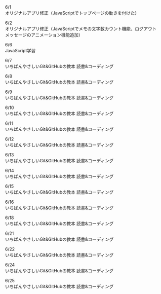6/1<br>
オリジナルアプリ修正（JavaScriptでトップページの動きを付けた）<br>

6/2<br>
オリジナルアプリ修正（JavaScriptでメモの文字数カウント機能、ログアウトメッセージのアニメーション機能追加）<br>

6/6<br>
JavaScript学習<br>

6/7<br>
いちばんやさしいGit&GitHubの教本 読書&コーディング<br>

6/8<br>
いちばんやさしいGit&GitHubの教本 読書&コーディング<br>

6/9<br>
いちばんやさしいGit&GitHubの教本 読書&コーディング<br>

6/10<br>
いちばんやさしいGit&GitHubの教本 読書&コーディング<br>

6/11<br>
いちばんやさしいGit&GitHubの教本 読書&コーディング<br>

6/12<br>
いちばんやさしいGit&GitHubの教本 読書&コーディング<br>

6/13<br>
いちばんやさしいGit&GitHubの教本 読書&コーディング<br>

6/14<br>
いちばんやさしいGit&GitHubの教本 読書&コーディング<br>

6/15<br>
いちばんやさしいGit&GitHubの教本 読書&コーディング<br>

6/16<br>
いちばんやさしいGit&GitHubの教本 読書&コーディング<br>

6/18<br>
いちばんやさしいGit&GitHubの教本 読書&コーディング<br>

6/21<br>
いちばんやさしいGit&GitHubの教本 読書&コーディング<br>

6/22<br>
いちばんやさしいGit&GitHubの教本 読書&コーディング<br>

6/24<br>
いちばんやさしいGit&GitHubの教本 読書&コーディング<br>

6/25<br>
いちばんやさしいGit&GitHubの教本 読書&コーディング<br>
